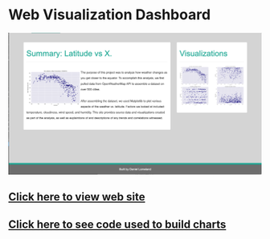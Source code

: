 #        Web Visualization Dashboard



![screenshot](Images/web_page.png) 




##  [Click here to view web site](https://daniel-lomeland.github.io/Weather_Visualization_Dashboard/)

## [Click here to see  code used to build charts](https://github.com/Daniel-Lomeland/Latitude_vs_Weather/blob/master/Weather_vs_Latitude.ipynb)
